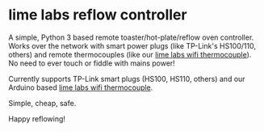 # lime labs reflow controller
A simple, Python 3 based remote toaster/hot-plate/reflow oven controller. Works over the network with smart power plugs (like TP-Link's HS100/110, others) and remote thermocouples (like our [lime labs wifi thermocouple](https://github.com/lime-labs/lime-labs-wifi-thermocouple)). No need to ever touch or fiddle with mains power!

Currently supports TP-Link smart plugs (HS100, HS110, others) and our Arduino based [lime labs wifi thermocouple](https://github.com/lime-labs/lime-labs-wifi-thermocouple).

Simple, cheap, safe.

Happy reflowing!
